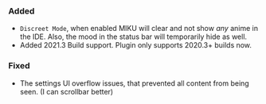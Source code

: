### Added

- `Discreet Mode`, when enabled MIKU will clear and not show _any_ anime in the IDE. Also, the mood in the status bar
  will temporarily hide as well.
- Added 2021.3 Build support. Plugin only supports 2020.3+ builds now.

### Fixed

- The settings UI overflow issues, that prevented all content from being seen. (I can scrollbar better)
